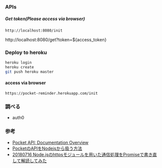 ### APIs
##### Get token(Please access via browser)
```
http://localhost:8080/init
```

http://localhost:8080/get?token=${access_token}

### Deploy to heroku
```bash
heroku login
heroku create
git push heroku master
```

#### access via browser
```
https://pocket-reminder.herokuapp.com/init
```

### 調べる
* auth0

### 参考
* [Pocket API: Documentation Overview](https://getpocket.com/developer/docs/overview)
* [PocketのAPIをNodejsから扱う方法](https://blog.leko.jp/post/how-to-treat-pocket-api-with-js/)
* [20180716 Node.jsのhttpsモジュールを用いた通信処理をPromiseで書き直して解読してみた](https://ky-yk-d.hatenablog.com/entry/2018/07/16/011748)